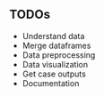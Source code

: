 ## TODOs

- Understand data
- Merge dataframes
- Data preprocessing
- Data visualization
- Get case outputs
- Documentation
